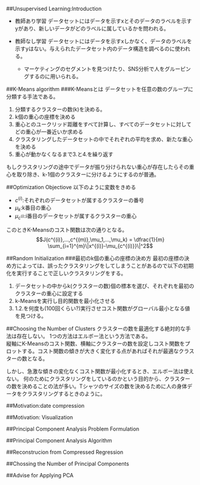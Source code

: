 ##Unsupervised Learning:Introduction

- 教師あり学習
データセットにはデータを示すxとそのデータのラベルを示すyがあり、新しいデータがどのラベルに属しているかを問われる。

- 教師なし学習
データセットにはデータを示すxしかなく、データのラベルを示すyはない。与えられたデータセット内のデータ構造を調べるのに使われる。
	- マーケティングのセグメントを見つけたり、SNS分析で人をグルーピングするのに用いられる。

##K-Means algorithm
###K-Meansとは
データセットを任意の数のグループに分類する手法である。

1. 分類するクラスターの数(k)を決める。
2. k個の重心の座標を決める
3. 重心とのユークリッド距離をすべて計算し、すべてのデータセットに対してどの重心が一番近いか求める
4. クラスタリングしたデータセットの中でそれぞれの平均を求め、新たな重心を決める
5. 重心が動かなくなるまで3.と4.を繰り返す

もしクラスタリングの途中でデータが振り分けられない重心が存在したらその重心を取り除き、k-1個のクラスターに分けるようにするのが普通。

##Optimization Objectiove
以下のように変数をきめる

- $c^{(i)}$:それぞれのデータセットが属するクラスターの番号
- $\mu_k$:k番目の重心
- $\mu_{c^{(i)}}$:i番目のデータセットが属するクラスターの重心

このときK-Meansのコスト関数は次の通りとなる。
$$J(c^{(i)},...,c^{(m)},\mu_1,...,\mu_k) = \dfrac{1}{m} \sum_{i=1}^{m}\|x^{(i)}-\mu_{c^{(i)}}\|^2$$

##Random Initialization
###最初のk個の重心の座標の決め方
最初の座標の決め方によっては、誤ったクラスタリングをしてしまうことがあるので以下の初期化を実行することで正しいクラスタリングをする。

1. データセットの中からk(クラスターの数)個の標本を選び、それぞれを最初のクラスターの重心に設定する
2. k-Meansを実行し目的関数を最小化させる
3. 1.2.を何度も(100回くらい?)実行させコスト関数がグローバル最小となる値を見つける。

##Choosing the Number of Clusters
クラスターの数を最適化する絶対的な手法は存在しない。
1つの方法はエルボー法という方法である。<br>
縦軸にK-Meansのコスト関数、横軸にクラスターの数を設定しコスト関数をプロットする。コスト関数の傾きが大きく変化する点があればそれが最適なクラスターの数となる。

しかし、急激な傾きの変化なくコスト関数が最小化するとき、エルボー法は使えない。
何のためにクラスタリングをしているのかという目的から、クラスターの数を決めることの法が多い。Tシャツのサイズの数を決めるために人の身体データをクラスタリングするときのように。

##Motivation:date compression


##Motivation: Visualization


##Principal Component Analysis Problem Formulation


##Principal Component Analysis Algorithm


##Reconstrucion from Compressed Regression


##Chossing the Number of Principal Components


##Advise for Applying PCA
